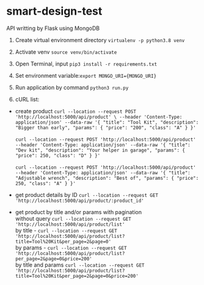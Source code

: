 # smart-design-test
API writting by Flask using MongoDB

1. Create virtual environment directory ```virtualenv -p python3.8 venv```
2. Activate venv ```source venv/bin/activate```
1. Open Terminal, input ```pip3 install -r requirements.txt```<br>
2. Set environment variable:```export MONGO_URI={MONGO_URI}```<br>
    
2. Run application by command ```python3 run.py```

3. cURL list: <br>
- create product ```curl --location --request POST 'http://localhost:5000/api/product' \
--header 'Content-Type: application/json' --data-raw '{
    "title": "Tool Kit",
    "description": "Bigger than early",
    "params": {
        "price": "200",
        "class": "A"
    }
}'``` <br> <br>
``curl --location --request POST 'http://localhost:5000/api/product' --header 'Content-Type: application/json' --data-raw '{
   "title": "Dev kit",
    "description": "Your helper in garage",
    "params": {
        "price": 250,
        "class": "D"
    }
    }'`` <br> <br>
``curl --location --request POST 'http://localhost:5000/api/product' --header 'Content-Type: application/json' --data-raw '{
    "title": "Adjustable wrench",
    "description": "Best of",
    "params": {
        "price": 250,
        "class": "A"
    }
    }'``
- get product details by ID ```curl --location --request GET 'http://localhost:5000/api/product/:product_id'```

- get product by title and/or params with pagination<br>
without query ```curl --location --request GET 'http://localhost:5000/api/product/list'``` <br>by title - 
```curl --location --request GET 'http://localhost:5000/api/product/list?title=Tool%20Kit&per_page=2&page=0'``` <br>
by params - ```curl --location --request GET 'http://localhost:5000/api/product/list?per_page=2&page=0&price=200'``` <br>
by title and params ```curl --location --request GET 'http://localhost:5000/api/product/list?title=Tool%20Kit&per_page=2&page=0&price=200'```
